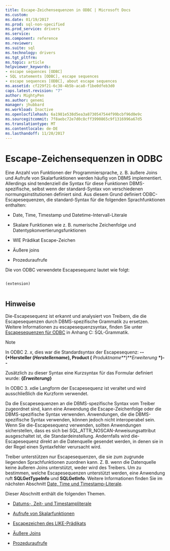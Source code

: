 ```yaml
---
title: Escape-Zeichensequenzen in ODBC | Microsoft Docs
ms.custom: 
ms.date: 01/19/2017
ms.prod: sql-non-specified
ms.prod_service: drivers
ms.service: 
ms.component: reference
ms.reviewer: 
ms.suite: sql
ms.technology: drivers
ms.tgt_pltfrm: 
ms.topic: article
helpviewer_keywords:
- escape sequences [ODBC]
- SQL statements [ODBC], escape sequences
- escape sequences [ODBC], about escape sequences
ms.assetid: cf229f21-6c38-4b5b-aca8-f1be0dfeb3d0
caps.latest.revision: "7"
author: MightyPen
ms.author: genemi
manager: jhubbard
ms.workload: Inactive
ms.openlocfilehash: 6a1981e538d5ea3a8730547544f99bcbf96d0e9c
ms.sourcegitcommit: 7f8aebc72e7d0c8cff3990865c9f1316996a67d5
ms.translationtype: MT
ms.contentlocale: de-DE
ms.lasthandoff: 11/20/2017
---
```

# <a name="escape-sequences-in-odbc"></a>Escape-Zeichensequenzen in ODBC
Eine Anzahl von Funktionen der Programmiersprache, z. B. äußere Joins und Aufrufe von Skalarfunktionen werden häufig von DBMS implementiert. Allerdings sind tendenziell die Syntax für diese Funktionen DBMS-spezifische, selbst wenn der standard-Syntax von verschiedenen normungsinstitutionen definiert sind. Aus diesem Grund definiert ODBC-Escapesequenzen, die standard-Syntax für die folgenden Sprachfunktionen enthalten:  
  
-   Date, Time, Timestamp und Datetime-Intervall-Literale  
  
-   Skalare Funktionen wie z. B. numerische Zeichenfolge und Datentypkonvertierungsfunktionen  
  
-   WIE Prädikat Escape-Zeichen  
  
-   Äußere joins  
  
-   Prozeduraufrufe  
  
 Die von ODBC verwendete Escapesequenz lautet wie folgt:  
  
```  
  
(extension)  
  
```  
  
## <a name="remarks"></a>Hinweise  
 Die-Escapesequenz ist erkannt und analysiert von Treibern, die die Escapesequenzen durch DBMS-spezifische Grammatik zu ersetzen. Weitere Informationen zu escapesequenzsyntax, finden Sie unter [Escapesequenzen für ODBC](../../../odbc/reference/appendixes/odbc-escape-sequences.md) in Anhang C: SQL-Grammatik.  
  
> [!NOTE]  
>  In ODBC 2. *x*, dies war die Standardsyntax der Escapesequenz: **--(\*Hersteller (***Herstellername***), Product (** *Produktname***)***Erweiterung*  **\*)--**  
>   
>  Zusätzlich zu dieser Syntax eine Kurzsyntax für das Formular definiert wurde: **{***Erweiterung***}**  
>   
>  In ODBC 3. *x*die Langform der Escapesequenz ist veraltet und wird ausschließlich die Kurzform verwendet.  
  
 Da die Escapesequenzen an die DBMS-spezifische Syntax vom Treiber zugeordnet sind, kann eine Anwendung die Escape-Zeichenfolge oder die DBMS-spezifische Syntax verwenden. Anwendungen, die die DBMS-spezifische Syntax verwenden, können jedoch nicht interoperabel sein. Wenn Sie die-Escapesequenz verwenden, sollten Anwendungen sicherstellen, dass es sich bei SQL_ATTR_NOSCAN-Anweisungsattribut ausgeschaltet ist, die Standardeinstellung. Andernfalls wird die-Escapesequenz direkt an die Datenquelle gesendet werden, in denen sie in der Regel einen Syntaxfehler verursacht wird.  
  
 Treiber unterstützen nur Escapesequenzen, die sie zum zugrunde liegenden Sprachfunktionen zuordnen kann. Z. B. wenn die Datenquelle keine äußeren Joins unterstützt, weder wird des Treibers. Um zu bestimmen, welche Escapesequenzen unterstützt werden, eine Anwendung ruft **SQLGetTypeInfo** und **SQLGetInfo**. Weitere Informationen finden Sie im nächsten Abschnitt [Date, Time und Timestamp-Literale](../../../odbc/reference/develop-app/date-time-and-timestamp-literals.md).  
  
 Dieser Abschnitt enthält die folgenden Themen.  
  
-   [Datums-, Zeit- und Timestampliterale](../../../odbc/reference/develop-app/date-time-and-timestamp-literals.md)  
  
-   [Aufrufe von Skalarfunktionen](../../../odbc/reference/develop-app/scalar-function-calls.md)  
  
-   [Escapezeichen des LIKE-Prädikats](../../../odbc/reference/develop-app/like-predicate-escape-character.md)  
  
-   [Äußere Joins](../../../odbc/reference/develop-app/outer-joins.md)  
  
-   [Prozeduraufrufe](../../../odbc/reference/develop-app/procedure-calls.md)
